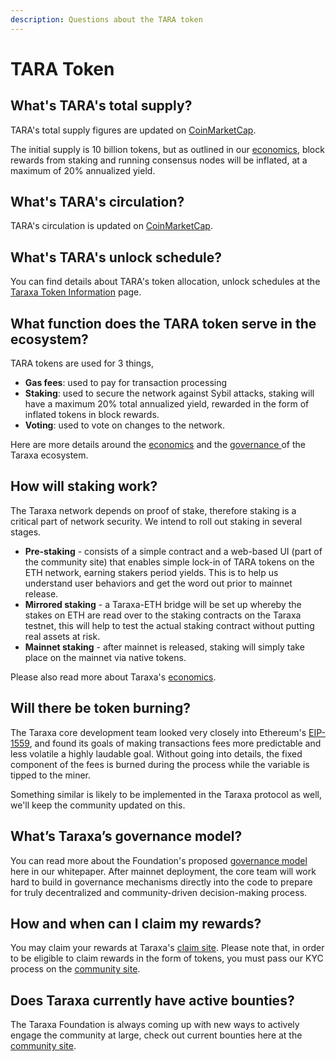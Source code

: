 ```yaml
---
description: Questions about the TARA token
---
```


# TARA Token

## What's TARA's total supply? 

TARA's total supply figures are updated on [CoinMarketCap](https://coinmarketcap.com/currencies/taraxa/).

The initial supply is 10 billion tokens, but as outlined in our [economics](../tech-whitepaper/economic-model.md), block rewards from staking and running consensus nodes will be inflated, at a maximum of 20% annualized yield. 

## What's TARA's circulation? 

TARA's circulation is updated on [CoinMarketCap](https://coinmarketcap.com/currencies/taraxa/).  

## What's TARA's unlock schedule? 

You can find details about TARA's token allocation, unlock schedules at the [Taraxa Token Information](http://token.taraxa.io/) page.

## What function does the TARA token serve in the ecosystem? 

TARA tokens are used for 3 things, 

* **Gas fees**: used to pay for transaction processing
* **Staking**: used to secure the network against Sybil attacks, staking will have a maximum 20% total annualized yield, rewarded in the form of inflated tokens in block rewards. 
* **Voting**: used to vote on changes to the network. 

Here are more details around the [economics](../tech-whitepaper/economic-model.md) and the [governance ](../tech-whitepaper/governance.md)of the Taraxa ecosystem. 

## How will staking work?  

The Taraxa network depends on proof of stake, therefore staking is a critical part of network security. We intend to roll out staking in several stages. 

* **Pre-staking** - consists of a simple contract and a web-based UI \(part of the community site\) that enables simple lock-in of TARA tokens on the ETH network, earning stakers period yields. This is to help us understand user behaviors and get the word out prior to mainnet release. 
* **Mirrored staking** - a Taraxa-ETH bridge will be set up whereby the stakes on ETH are read over to the staking contracts on the Taraxa testnet, this will help to test the actual staking contract without putting real assets at risk. 
* **Mainnet staking** - after mainnet is released, staking will simply take place on the mainnet via native tokens. 

Please also read more about Taraxa's [economics](../tech-whitepaper/economic-model.md). 

## Will there be token burning?

The Taraxa core development team looked very closely into Ethereum's [EIP-1559](https://github.com/ethereum/EIPs/blob/master/EIPS/eip-1559.md), and found its goals of making transactions fees more predictable and less volatile a highly laudable goal. Without going into details, the fixed component of the fees is burned during the process while the variable is tipped to the miner. 

Something similar is likely to be implemented in the Taraxa protocol as well, we'll keep the community updated on this. 

## What’s Taraxa’s governance model?

You can read more about the Foundation's proposed [governance model](../tech-whitepaper/governance.md#7-governance) here in our whitepaper. After mainnet deployment, the core team will work hard to build in governance mechanisms directly into the code to prepare for truly decentralized and community-driven decision-making process. 

## How and when can I claim my rewards?

You may claim your rewards at Taraxa's [claim site](https://claim.taraxa.io/). Please note that, in order to be eligible to claim rewards in the form of tokens, you must pass our KYC process on the [community site](https://community.taraxa.io/). 

## Does Taraxa currently have active bounties?

The Taraxa Foundation is always coming up with new ways to actively engage the community at large, check out current bounties here at the [community site](https://community.taraxa.io/). 



